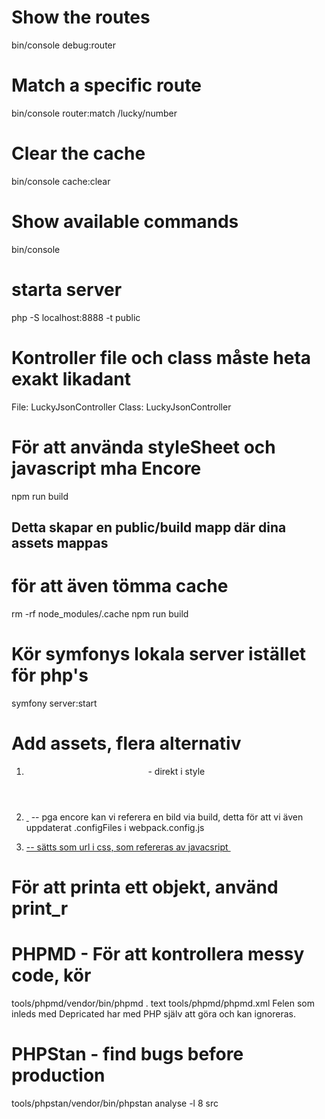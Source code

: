 # Show the routes
bin/console debug:router

# Match a specific route
bin/console router:match /lucky/number

# Clear the cache
bin/console cache:clear

# Show available commands
bin/console

# starta server
php -S localhost:8888 -t public

# Kontroller file och class måste heta exakt likadant
File: LuckyJsonController
Class: LuckyJsonController

# För att använda styleSheet och javascript mha Encore
npm run build
## Detta skapar en public/build mapp där dina assets mappas
# för att även tömma cache
rm -rf node_modules/.cache
npm run build


# Kör symfonys lokala server istället för php's
symfony server:start

# Add assets, flera alternativ
1. <header class="site-header" style="background-image: url({{ asset('img/background.jpg') }})"> - direkt i style 
2. <a href="{{ asset('img/glider.svg') }}">
        <img src="{{ asset('img/glider.svg') }}" alt="">
    </a>
    <img src="{{ asset('build/images/background.jpg') }}" alt=""> -- pga encore kan vi referera en bild via build, detta för att vi även uppdaterat .configFiles i webpack.config.js


3. <a href="{{ asset('img/glider.svg') }}"> -- sätts som url i css, som refereras av javacsript
        <img src="{{ asset('img/glider.svg') }}" alt="">
    </a>

# För att printa ett objekt, använd print_r

# PHPMD - För att kontrollera messy code, kör
tools/phpmd/vendor/bin/phpmd . text tools/phpmd/phpmd.xml
Felen som inleds med Depricated har med PHP själv att göra och kan ignoreras.

# PHPStan - find bugs before production
tools/phpstan/vendor/bin/phpstan analyse -l 8 src